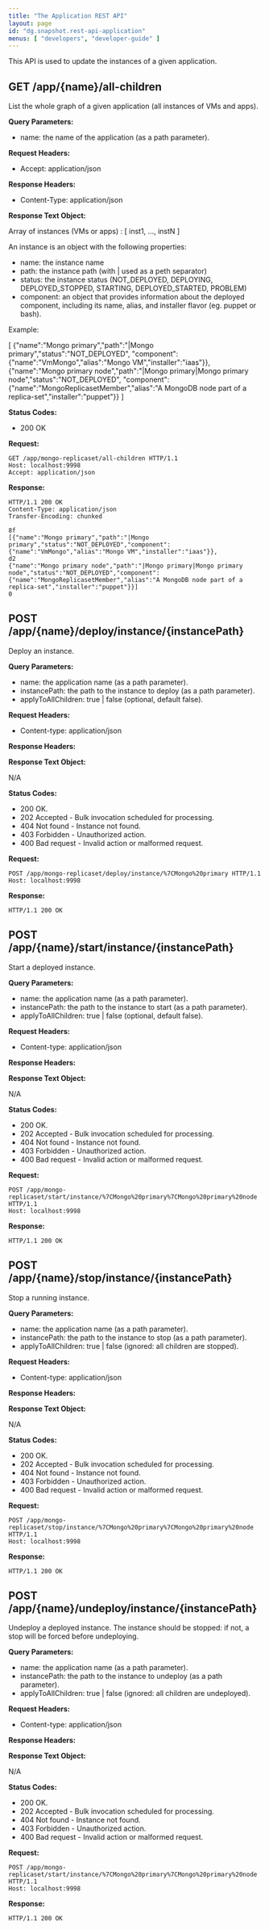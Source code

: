 ```yaml
---
title: "The Application REST API"
layout: page
id: "dg.snapshot.rest-api-application"
menus: [ "developers", "developer-guide" ]
---
```


This API is used to update the instances of a given application.  

## GET /app/{name}/all-children

List the whole graph of a given application (all instances of VMs and apps).

**Query Parameters:**

- name: the name of the application (as a path parameter).

**Request Headers:**

- Accept: application/json

**Response Headers:**

- Content-Type: application/json

**Response Text Object:**

Array of instances (VMs or apps) : [ inst1, ..., instN ]

An instance is an object with the following properties:

- name: the instance name
- path: the instance path (with | used as a peth separator)
- status: the instance status (NOT\_DEPLOYED, DEPLOYING, DEPLOYED\_STOPPED, STARTING, DEPLOYED\_STARTED, PROBLEM)
- component: an object that provides information about the deployed component, including its name, alias, and installer flavor (eg. puppet or bash).

Example:

[
{"name":"Mongo primary","path":"|Mongo primary","status":"NOT_DEPLOYED",
 "component":{"name":"VmMongo","alias":"Mongo VM","installer":"iaas"}},
{"name":"Mongo primary node","path":"|Mongo primary|Mongo primary node","status":"NOT_DEPLOYED",
 "component":{"name":"MongoReplicasetMember","alias":"A MongoDB node part of a replica-set","installer":"puppet"}}
]


**Status Codes:**

- 200 OK

**Request:**

    GET /app/mongo-replicaset/all-children HTTP/1.1
    Host: localhost:9998
    Accept: application/json

**Response:**

    HTTP/1.1 200 OK
    Content-Type: application/json
    Transfer-Encoding: chunked
        
    8f
    [{"name":"Mongo primary","path":"|Mongo primary","status":"NOT_DEPLOYED","component":{"name":"VmMongo","alias":"Mongo VM","installer":"iaas"}},
    d2
    {"name":"Mongo primary node","path":"|Mongo primary|Mongo primary node","status":"NOT_DEPLOYED","component":{"name":"MongoReplicasetMember","alias":"A MongoDB node part of a replica-set","installer":"puppet"}}]
    0

## POST /app/{name}/deploy/instance/{instancePath}

Deploy an instance.

**Query Parameters:**

- name: the application name (as a path parameter).
- instancePath: the path to the instance to deploy (as a path parameter).
- applyToAllChildren: true | false (optional, default false).

**Request Headers:**

- Content-type: application/json

**Response Headers:**

**Response Text Object:**

N/A

**Status Codes:**

- 200 OK.
- 202 Accepted - Bulk invocation scheduled for processing.
- 404 Not found - Instance not found.
- 403 Forbidden - Unauthorized action.
- 400 Bad request - Invalid action or malformed request.

**Request:**

    POST /app/mongo-replicaset/deploy/instance/%7CMongo%20primary HTTP/1.1
    Host: localhost:9998

**Response:**

    HTTP/1.1 200 OK
    
## POST /app/{name}/start/instance/{instancePath}

Start a deployed instance.

**Query Parameters:**

- name: the application name (as a path parameter).
- instancePath: the path to the instance to start (as a path parameter).
- applyToAllChildren: true | false (optional, default false).

**Request Headers:**

- Content-type: application/json

**Response Headers:**

**Response Text Object:**

N/A

**Status Codes:**

- 200 OK.
- 202 Accepted - Bulk invocation scheduled for processing.
- 404 Not found - Instance not found.
- 403 Forbidden - Unauthorized action.
- 400 Bad request - Invalid action or malformed request.

**Request:**

    POST /app/mongo-replicaset/start/instance/%7CMongo%20primary%7CMongo%20primary%20node HTTP/1.1
    Host: localhost:9998

**Response:**

    HTTP/1.1 200 OK

## POST /app/{name}/stop/instance/{instancePath}

Stop a running instance.

**Query Parameters:**

- name: the application name (as a path parameter).
- instancePath: the path to the instance to stop (as a path parameter).
- applyToAllChildren: true | false (ignored: all children are stopped).

**Request Headers:**

- Content-type: application/json

**Response Headers:**

**Response Text Object:**

N/A

**Status Codes:**

- 200 OK.
- 202 Accepted - Bulk invocation scheduled for processing.
- 404 Not found - Instance not found.
- 403 Forbidden - Unauthorized action.
- 400 Bad request - Invalid action or malformed request.

**Request:**

    POST /app/mongo-replicaset/stop/instance/%7CMongo%20primary%7CMongo%20primary%20node HTTP/1.1
    Host: localhost:9998

**Response:**

    HTTP/1.1 200 OK

## POST /app/{name}/undeploy/instance/{instancePath}

Undeploy a deployed instance. The instance should be stopped: if not, a stop will be forced before undeploying.

**Query Parameters:**

- name: the application name (as a path parameter).
- instancePath: the path to the instance to undeploy (as a path parameter).
- applyToAllChildren: true | false (ignored: all children are undeployed).

**Request Headers:**

- Content-type: application/json

**Response Headers:**

**Response Text Object:**

N/A

**Status Codes:**

- 200 OK.
- 202 Accepted - Bulk invocation scheduled for processing.
- 404 Not found - Instance not found.
- 403 Forbidden - Unauthorized action.
- 400 Bad request - Invalid action or malformed request.

**Request:**

    POST /app/mongo-replicaset/start/instance/%7CMongo%20primary%7CMongo%20primary%20node HTTP/1.1
    Host: localhost:9998

**Response:**

    HTTP/1.1 200 OK
